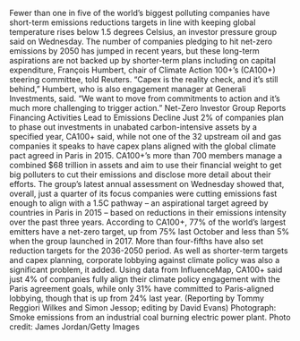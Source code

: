 Fewer than one in five of the world’s biggest polluting companies have short-term emissions reductions targets in line with keeping global temperature rises below 1.5 degrees Celsius, an investor pressure group said on Wednesday.
The number of companies pledging to hit net-zero emissions by 2050 has jumped in recent years, but these long-term aspirations are not backed up by shorter-term plans including on capital expenditure, François Humbert, chair of Climate Action 100+’s (CA100+) steering committee, told Reuters.
“Capex is the reality check, and it’s still behind,” Humbert, who is also engagement manager at Generali Investments, said. “We want to move from commitments to action and it’s much more challenging to trigger action.”
Net-Zero Investor Group Reports Financing Activities Lead to Emissions Decline
Just 2% of companies plan to phase out investments in unabated carbon-intensive assets by a specified year, CA100+ said, while not one of the 32 upstream oil and gas companies it speaks to have capex plans aligned with the global climate pact agreed in Paris in 2015.
CA100+’s more than 700 members manage a combined $68 trillion in assets and aim to use their financial weight to get big polluters to cut their emissions and disclose more detail about their efforts.
The group’s latest annual assessment on Wednesday showed that, overall, just a quarter of its focus companies were cutting emissions fast enough to align with a 1.5C pathway – an aspirational target agreed by countries in Paris in 2015 – based on reductions in their emissions intensity over the past three years.
According to CA100+, 77% of the world’s largest emitters have a net-zero target, up from 75% last October and less than 5% when the group launched in 2017. More than four-fifths have also set reduction targets for the 2036-2050 period.
As well as shorter-term targets and capex planning, corporate lobbying against climate policy was also a significant problem, it added.
Using data from InfluenceMap, CA100+ said just 4% of companies fully align their climate policy engagement with the Paris agreement goals, while only 31% have committed to Paris-aligned lobbying, though that is up from 24% last year.
(Reporting by Tommy Reggiori Wilkes and Simon Jessop; editing by David Evans)
Photograph: Smoke emissions from an industrial coal burning electric power plant. Photo credit: James Jordan/Getty Images